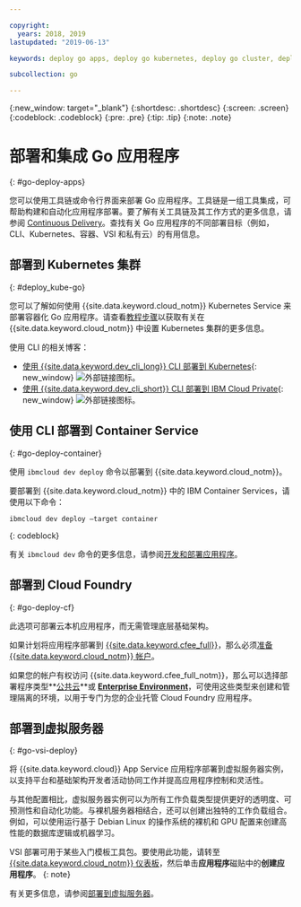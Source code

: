 ```yaml
---

copyright:
  years: 2018, 2019
lastupdated: "2019-06-13"

keywords: deploy go apps, deploy go kubernetes, deploy go cluster, deploy go cli, deploy go cloud foundry, go deploy virtual

subcollection: go

---
```


{:new_window: target="_blank"}
{:shortdesc: .shortdesc}
{:screen: .screen}
{:codeblock: .codeblock}
{:pre: .pre}
{:tip: .tip}
{:note: .note}

# 部署和集成 Go 应用程序
{: #go-deploy-apps}

您可以使用工具链或命令行界面来部署 Go 应用程序。工具链是一组工具集成，可帮助构建和自动化应用程序部署。要了解有关工具链及其工作方式的更多信息，请参阅 [Continuous Delivery](/docs/services/ContinuousDelivery?topic=ContinuousDelivery-getting-started)。查找有关 Go 应用程序的不同部署目标（例如，CLI、Kubernetes、容器、VSI 和私有云）的有用信息。

## 部署到 Kubernetes 集群
{: #deploy_kube-go}

您可以了解如何使用 {{site.data.keyword.cloud_notm}} Kubernetes Service 来部署容器化 Go 应用程序。请查看[教程步骤](/docs/containers?topic=containers-cs_cluster_tutorial)以获取有关在 {{site.data.keyword.cloud_notm}} 中设置 Kubernetes 集群的更多信息。

使用 CLI 的相关博客：
* [使用 {{site.data.keyword.dev_cli_long}} CLI 部署到 Kubernetes](https://www.ibm.com/blogs/cloud-archive/2017/09/deploying-kubernetes-ibm-cloud-ibm-cloud-developer-tools-cli/){: new_window} ![外部链接图标](../icons/launch-glyph.svg "外部链接图标")。
* [使用 {{site.data.keyword.dev_cli_short}} CLI 部署到 IBM Cloud Private](https://www.ibm.com/cloud/blog/deploying-ibm-cloud-private-ibm-cloud-developer-tools-cli){: new_window} ![外部链接图标](../icons/launch-glyph.svg "外部链接图标")。

## 使用 CLI 部署到 Container Service
{: #go-deploy-container}

使用 `ibmcloud dev deploy` 命令以部署到 {{site.data.keyword.cloud_notm}}。 

要部署到 {{site.data.keyword.cloud_notm}} 中的 IBM Container Services，请使用以下命令：
```
ibmcloud dev deploy –target container 
```
{: codeblock}

有关 `ibmcloud dev` 命令的更多信息，请参阅[开发和部署应用程序](/docs/cli?topic=cloud-cli-getting-started)。

## 部署到 Cloud Foundry
{: #go-deploy-cf}

此选项可部署云本机应用程序，而无需管理底层基础架构。

如果计划将应用程序部署到 [{{site.data.keyword.cfee_full}}](/docs/cloud-foundry?topic=cloud-foundry-about)，那么必须[准备 {{site.data.keyword.cloud_notm}} 帐户](/docs/cloud-foundry?topic=cloud-foundry-prepare)。

如果您的帐户有权访问 {{site.data.keyword.cfee_full_notm}}，那么可以选择部署程序类型**[公共云](/docs/cloud-foundry-public?topic=cloud-foundry-public-about-cf)**或 **[Enterprise Environment](/docs/cloud-foundry-public?topic=cloud-foundry-public-cfee)**，可使用这些类型来创建和管理隔离的环境，以用于专门为您的企业托管 Cloud Foundry 应用程序。

## 部署到虚拟服务器
{: #go-vsi-deploy}

将 {{site.data.keyword.cloud}} App Service 应用程序部署到虚拟服务器实例，以支持平台和基础架构开发者活动协同工作并提高应用程序控制和灵活性。

与其他配置相比，虚拟服务器实例可以为所有工作负载类型提供更好的透明度、可预测性和自动化功能。与裸机服务器相结合，还可以创建出独特的工作负载组合。例如，可以使用运行基于 Debian Linux 的操作系统的裸机和 GPU 配置来创建高性能的数据库逻辑或机器学习。

  VSI 部署可用于某些入门模板工具包。要使用此功能，请转至 [{{site.data.keyword.cloud_notm}} 仪表板](https://{DomainName})，然后单击**应用程序**磁贴中的**创建应用程序**。
  {: note}

有关更多信息，请参阅[部署到虚拟服务器](/docs/vsi?topic=virtual-servers-deploying-to-a-virtual-server)。

